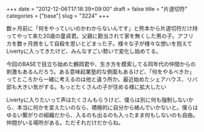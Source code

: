 +++
date = "2012-12-06T17:18:39+09:00"
draft = false
title = "片道切符"
categories = ["base"]
slug = "3224"
+++

数ヶ月前に「何をやっていいのかわからないんです」と熊本から片道切符だけ持ってやって来た20歳の童貞君。父親に勘当されて家を無くした男の子。アフリカを数ヶ月旅をして自殺を思いとどまった子。様々な子が様々な想いを抱えてLivertyに入ってきたけど、みんなすごい勢いで変化し始めてる。

今回のBASEで目立ち始めた鶴岡君や、生き方を模索してる同年代の仲間からの刺激もあるんだろう。ある意味起業塾的な側面もあるけど、「何をやるべきか」ってところから一緒に考えるのは他と違う所か。最近始めたシェアハウス、リバ邸も大きい気がする。もっとたくさんの子が住める様に拡大したい

Livertyに入りたいって声はたくさんもらうけど、僕らは別に何も強制しないから、本当に何かを変えたいのなら、積極的に自分から絡んでいかないと。僕らはゆるい繋がりの組織だから、入るのも出るのも入ったまま何もしないのも自由。仲間がいる場所がある。ただそれだけだからね。
